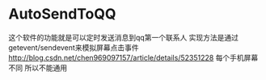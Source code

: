 # AutoSendToQQ
这个软件的功能就是可以定时发送消息到qq第一个联系人
实现方法是通过getevent/sendevent来模拟屏幕点击事件
http://blog.csdn.net/chen969097157/article/details/52351228
每个手机屏幕不同 所以不能通用

